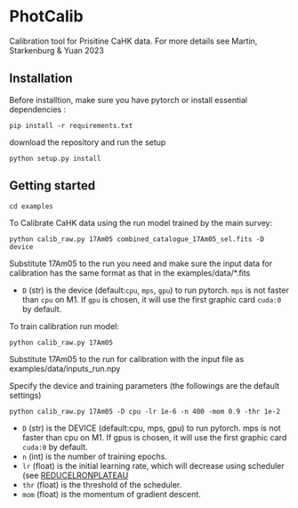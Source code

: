 # PhotCalib
 Calibration tool for Prisitine CaHK data. For more details see Martin, Starkenburg & Yuan 2023

## Installation

Before installtion, make sure you have pytorch or install essential dependencies :
 ```
pip install -r requirements.txt
 ```
download the repository and run the setup
 ```
python setup.py install      
 ```

 ## Getting started 

 ```
 cd examples
 ```

To Calibrate CaHK data using the run model trained by the main survey:
 ```
 python calib_raw.py 17Am05 combined_catalogue_17Am05_sel.fits -D device
 ```
Substitute 17Am05 to the run you need and make sure the input data for calibration has the same format as that in the examples/data/*.fits

- `D` (str) is the device (default:`cpu`, `mps`, `gpu`) to run pytorch. `mps` is not faster than `cpu` on M1. If `gpu` is chosen, it will use the first graphic card `cuda:0` by default.


To train calibration run model:
 ```
 python calib_raw.py 17Am05
 ```
Substitute 17Am05 to the run for calibration with the input file as examples/data/inputs_run.npy

Specify the device and training parameters (the followings are the default settings)
 ```
 python calib_raw.py 17Am05 -D cpu -lr 1e-6 -n 400 -mom 0.9 -thr 1e-2
 ```

- `D` (str) is the DEVICE (default:cpu, mps, gpu) to run pytorch. mps is not faster than cpu on M1. If gpus is chosen, it will use the first graphic card `cuda:0` by default.
- `n` (int) is the number of training epochs.
- `lr` (float) is the initial learning rate, which will decrease using scheduler (see [REDUCELRONPLATEAU](https://pytorch.org/docs/stable/generated/torch.optim.lr_scheduler.ReduceLROnPlateau.html)
- `thr` (float) is the threshold of the scheduler.
- `mom` (float) is the momentum of gradient descent.


